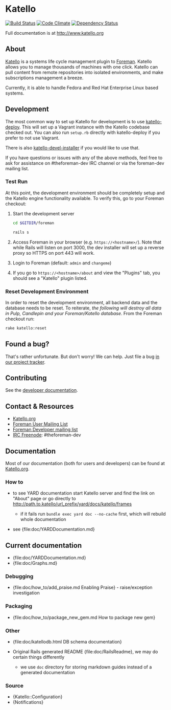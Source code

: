 # Katello

[![Build Status](http://ci.theforeman.org/buildStatus/icon?job=test_katello)](http://ci.theforeman.org/job/test_katello)
[![Code Climate](https://codeclimate.com/github/Katello/katello/badges/gpa.svg)](https://codeclimate.com/github/Katello/katello)
[![Dependency Status](https://gemnasium.com/Katello/katello.svg)](https://gemnasium.com/Katello/katello)

Full documentation is at http://www.katello.org

## About

[Katello](http://www.katello.org) is a systems life cycle management
plugin to [Foreman](http://www.theforeman.org). Katello allows you to manage
thousands of machines with one click. Katello can pull content
from remote repositories into isolated environments, and make subscriptions
management a breeze.

Currently, it is able to handle Fedora and Red Hat Enterprise
Linux based systems.

## Development

The most common way to set up Katello for development is to use
[katello-deploy](https://github.com/Katello/katello-deploy#development-deployment).
This will set up a Vagrant instance with the Katello codebase checked out. You
can also run `setup.rb` directly with katello-deploy if you prefer to not use
Vagrant.

There is also
[katello-devel-installer](https://github.com/Katello/katello-installer#development-usage)
if you would like to use that.

If you have questions or issues with any of the above methods, feel free to ask
for assistance on #theforeman-dev IRC channel or via the foreman-dev mailing
list.

### Test Run

At this point, the development environment should be completely setup and the Katello engine functionality available. To verify this, go to your Foreman checkout:

1. Start the development server

    ```bash
    cd $GITDIR/foreman

    rails s
    ```

1. Access Foreman in your browser (e.g. `https://<hostname>/`). Note that while Rails will listen on port 3000, the dev installer will set up a reverse proxy so HTTPS on port 443 will work.
1. Login to Foreman (default: `admin` and `changeme`)
1. If you go to `https://<hostname>/about` and view the "Plugins" tab, you should see a "Katello" plugin listed.

### Reset Development Environment

In order to reset the development environment, all backend data and the database needs to be reset. To reiterate, *the following will destroy all data in Pulp, Candlepin and your Foreman/Katello database*. From the Foreman checkout run:

```bash
rake katello:reset
```

## Found a bug?

That's rather unfortunate. But don't worry! We can help. Just file a bug
[in our project tracker](http://projects.theforeman.org/projects/katello).


## Contributing

See the [developer documentation](http://www.katello.org/developers/index.html).

## Contact & Resources

 * [Katello.org](http://katello.org)
 * [Foreman User Mailing List](https://groups.google.com/forum/?fromgroups#!forum/foreman-users)
 * [Foreman Developer mailing list](https://groups.google.com/forum/?fromgroups#!forum/foreman-dev)
 * [IRC Freenode](http://freenode.net/using_the_network.shtml): #theforeman-dev

## Documentation

Most of our documentation (both for users and developers) can be found at
[Katello.org](http://www.katello.org).

### How to

-   to see YARD documentation start Katello server and find the link on "About" page or go directly to
    <http://path.to.katello/url_prefix/yard/docs/katello/frames>

    -   if it fails run `bundle exec yard doc --no-cache` first, which will rebuild whole documentation

-   see {file:doc/YARDDocumentation.md}

## Current documentation

-   {file:doc/YARDDocumentation.md}
-   {file:doc/Graphs.md}

### Debugging

-   {file:doc/how_to/add_praise.md Enabling Praise} - raise/exception investigation

### Packaging

-   {file:doc/how_to/package_new_gem.md How to package new gem}

### Other

-   {file:doc/katellodb.html DB schema documentation}
-   Original Rails generated README {file:doc/RailsReadme}, we may do certain things differently

    -   we use `doc` directory for storing markdown guides instead of a generated documentation

### Source

-   {Katello::Configuration}
-   {Notifications}
